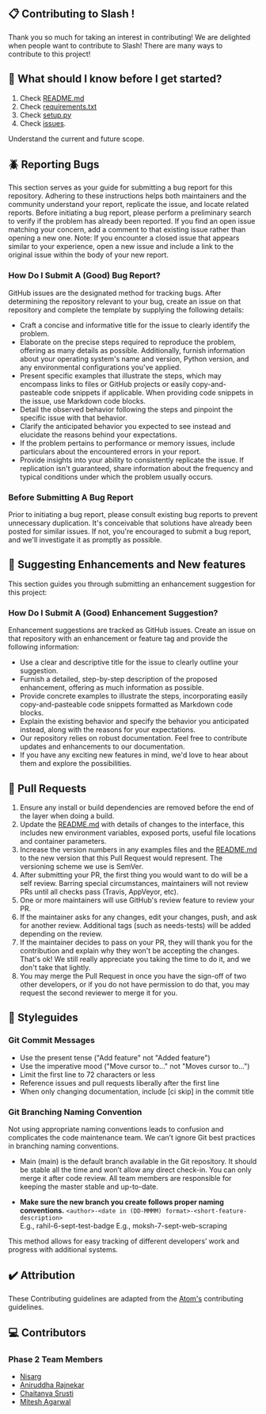 ## 📋 Contributing to Slash !

Thank you so much for taking an interest in contributing! We are delighted when people want to contribute to Slash! There are many ways to contribute to this project!

## 🤔 What should I know before I get started?

1. Check [README.md](https://github.com/NCSU-Group7-SE2021/slash/blob/main/README.md)
2. Check [requirements.txt](https://github.com/NCSU-Group7-SE2021/slash/blob/main/requirements.txt)
3. Check [setup.py](https://github.com/NCSU-Group7-SE2021/slash/blob/main/setup.py)
4. Check [issues](https://github.com/NCSU-Group7-SE2021/slash/issues).

Understand the current and future scope.

## 🪲 Reporting Bugs
This section serves as your guide for submitting a bug report for this repository. Adhering to these instructions helps both maintainers and the community understand your report, replicate the issue, and locate related reports. Before initiating a bug report, please perform a preliminary search to verify if the problem has already been reported. If you find an open issue matching your concern, add a comment to that existing issue rather than opening a new one. Note: If you encounter a closed issue that appears similar to your experience, open a new issue and include a link to the original issue within the body of your new report.

### How Do I Submit A (Good) Bug Report?

GitHub issues are the designated method for tracking bugs. After determining the repository relevant to your bug, create an issue on that repository and complete the template by supplying the following details:

* Craft a concise and informative title for the issue to clearly identify the problem.
* Elaborate on the precise steps required to reproduce the problem, offering as many details as possible. Additionally, furnish 
  information about your operating system's name and version, Python version, and any environmental configurations you've applied.
* Present specific examples that illustrate the steps, which may encompass links to files or GitHub projects or easily copy-and- 
  pasteable code snippets if applicable. When providing code snippets in the issue, use Markdown code blocks.
* Detail the observed behavior following the steps and pinpoint the specific issue with that behavior.
* Clarify the anticipated behavior you expected to see instead and elucidate the reasons behind your expectations.
* If the problem pertains to performance or memory issues, include particulars about the encountered errors in your report.
* Provide insights into your ability to consistently replicate the issue. If replication isn't guaranteed, share information about the 
  frequency and typical conditions under which the problem usually occurs.

### Before Submitting A Bug Report

Prior to initiating a bug report, please consult existing bug reports to prevent unnecessary duplication. It's conceivable that solutions have already been posted for similar issues. If not, you're encouraged to submit a bug report, and we'll investigate it as promptly as possible.

## 📝 Suggesting Enhancements and New features

This section guides you through submitting an enhancement suggestion for this project:

### How Do I Submit A (Good) Enhancement Suggestion?

Enhancement suggestions are tracked as GitHub issues. Create an issue on that repository with an enhancement or feature tag and provide the following information:
* Use a clear and descriptive title for the issue to clearly outline your suggestion.
* Furnish a detailed, step-by-step description of the proposed enhancement, offering as much information as possible.
* Provide concrete examples to illustrate the steps, incorporating easily copy-and-pasteable code snippets formatted as Markdown code     
  blocks.
* Explain the existing behavior and specify the behavior you anticipated instead, along with the reasons for your expectations.
* Our repository relies on robust documentation. Feel free to contribute updates and enhancements to our documentation.
* If you have any exciting new features in mind, we'd love to hear about them and explore the possibilities.

## 🙇 Pull Requests
1. Ensure any install or build dependencies are removed before the end of the layer when doing a build.
2. Update the [README.md](https://github.com/NCSU-Group7-SE2021/slash/blob/main/README.md) with details of changes to the interface, this includes new environment variables, exposed ports, useful file locations and container parameters.
3. Increase the version numbers in any examples files and the [README.md](https://github.com/NCSU-Group7-SE2021/slash/blob/main/README.md) to the new version that this Pull Request would represent. The versioning scheme we use is SemVer.
4. After submitting your PR, the first thing you would want to do will be a self review. Barring special circumstances, maintainers will not review PRs until all checks pass (Travis, AppVeyor, etc).
5. One or more maintainers will use GitHub's review feature to review your PR.
6. If the maintainer asks for any changes, edit your changes, push, and ask for another review. Additional tags (such as needs-tests) will be added depending on the review.
7. If the maintainer decides to pass on your PR, they will thank you for the contribution and explain why they won't be accepting the changes. That's ok! We still really appreciate you taking the time to do it, and we don't take that lightly.
8. You may merge the Pull Request in once you have the sign-off of two other developers, or if you do not have permission to do that, you may request the second reviewer to merge it for you.

## 👒 Styleguides

### Git Commit Messages
*	Use the present tense ("Add feature" not "Added feature")
*	Use the imperative mood ("Move cursor to..." not "Moves cursor to...")
*	Limit the first line to 72 characters or less
*	Reference issues and pull requests liberally after the first line
*	When only changing documentation, include [ci skip] in the commit title

### Git Branching Naming Convention
Not using appropriate naming conventions leads to confusion and complicates the code maintenance team. We can’t ignore Git best practices in branching naming conventions.

- Main (main) is the default branch available in the Git repository. It should be stable all the time and won’t allow any direct check-in. You can only merge it after code review. All team members are responsible for keeping the master stable and up-to-date.

- <b>Make sure the new branch you create follows proper naming conventions.</b>
```<author>-<date in (DD-MMMM) format>-<short-feature-description>```
<br> E.g., rahil-6-sept-test-badge
E.g., moksh-7-sept-web-scraping

This method allows for easy tracking of different developers’ work and progress with additional systems.

## ✔️ Attribution
These Contributing guidelines are adapted from the [Atom's](https://github.com/atom/atom/blob/master/CONTRIBUTING.md) contributing guidelines.

## 💻 Contributors

### Phase 2 Team Members
* [Nisarg](https://github.com/nisarg20)
* [Aniruddha Rajnekar](https://github.com/Aniruddha-Rajnekar)
* [Chaitanya Srusti](https://github.com/ChaitanyaS182K)
* [Mitesh Agarwal](https://github.com/Mitesh24100)

